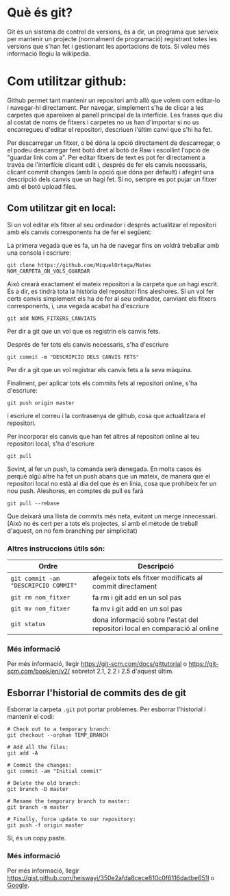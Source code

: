 # Què és git?
Git és un sistema de control de versions, és a dir, un programa que serveix
per mantenir un projecte (normalment de programació) registrant totes les versions
que s'han fet i gestionant les aportacions de tots. Si voleu més informació llegiu
la wikipedia.


# Com utilitzar github:
Github permet tant mantenir un repositori amb allò que volem com editar-lo i navegar-hi
directament. Per navegar, simplement s'ha de clicar a les carpetes que apareixen al panell
principal de la interfície. Les frases que diu al costat de noms de fitxers i carpetes no 
us han d'importar si no us encarregueu d'editar el repositori, descriuen l'últim canvi que 
s'hi ha fet.

Per descarregar un fitxer, o bé dóna la opció directament de descarregar, o el podeu descarregar
fent botó dret al botó de Raw i escollint l'opció de "guardar link com a". Per editar fitxers de
text es pot fer directament a través de l'interfície clicant edit i, després de fer els canvis
necessaris, clicant commit changes (amb la opció que dóna per default) i afegint una descripció
dels canvis que un hagi fet. Si no, sempre es pot pujar un fitxer amb el botó upload files.


## Com utilitzar git en local:
Si un vol editar els fitxer al seu ordinador i després actualitzar el repositori amb els canvis
corresponents ha de fer el següent:

La primera vegada que es fa, un ha de navegar fins on voldrà treballar amb una consola i escriure:
```
git clone https://github.com/MiquelOrtega/Mates NOM_CARPETA_ON_VOLS_GUARDAR
```

Això crearà exactament el mateix repositori a la carpeta que un hagi escrit. És a dir, es tindrà
tota la història del repositori fins aleshores. Si un vol fer certs canvis simplement
els ha de fer al seu ordinador, canviant els fitxers corresponents, i, una vegada acabat ha d'escriure
```
git add NOMS_FITXERS_CANVIATS
```
Per dir a git que un vol que es registrin els canvis fets. 

Després de fer tots els canvis necessaris, s'ha d'escriure
```
git commit -m "DESCRIPCIO DELS CANVIS FETS"
```
Per dir a git que un vol registrar els canvis fets a la seva màquina.

Finalment, per aplicar tots els commits fets al repositori online, s'ha d'escriure:
```
git push origin master
```
i escriure el correu i la contrasenya de github, cosa que actualitzara el repositori.

Per incorporar els canvis que han fet altres al repositori online al teu repositori local, s'ha d'escriure
```
git pull

```
Sovint, al fer un push, la comanda serà denegada. En molts casos és perquè algú altre ha fet un push abans
que un mateix, de manera que el repositori local no està al dia del que és en línia, cosa que prohibeix fer
un nou push. Aleshores, en comptes de pull es farà
```
git pull --rebase

```
Que deixarà una llista de commits més neta, evitant un merge innecessari.
(Això no és cert per a tots els projectes, sí amb el mètode de treball d'aquest, on no fem branching per simplicitat)

### Altres instruccions útils són:

| Ordre | Descripció |
| --- | --- |
| ```git commit -am "DESCRIPCIO COMMIT"``` | afegeix tots els fitxer modificats al commit directament |
| ```git rm nom_fitxer``` | fa rm i git add en un sol pas |
| ```git mv nom_fitxer``` | fa mv i git add en un sol pas |
| ```git status``` | dona informació sobre l'estat del repositori local en comparació al online |

### Més informació
Per més informació, llegir https://git-scm.com/docs/gittutorial o https://git-scm.com/book/en/v2/ sobretot
2.1, 2.2 i 2.5 d'aquest últim.

## Esborrar l'historial de commits des de git

Esborrar la carpeta `.git` pot portar problemes. Per esborrar l'historial i mantenir el codi:

```
# Check out to a temporary branch:
git checkout --orphan TEMP_BRANCH

# Add all the files:
git add -A

# Commit the changes:
git commit -am "Initial commit"

# Delete the old branch:
git branch -D master

# Rename the temporary branch to master:
git branch -m master

# Finally, force update to our repository:
git push -f origin master
```

Sí, és un copy paste.


### Més informació
Per més informació, llegir https://gist.github.com/heiswayi/350e2afda8cece810c0f6116dadbe651l o [Google](https://www.google.es/).
